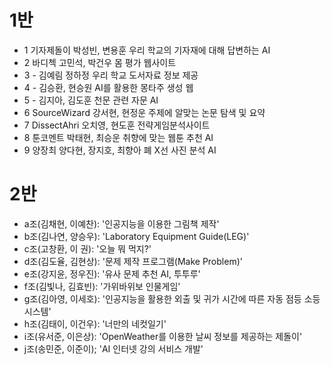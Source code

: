 # 1반
- 1	기자제돌이	박성빈, 변용훈	우리 학교의 기자재에 대해 답변하는 AI
- 2	바디첵	고민석, 박건우	몸 평가 웹사이트
- 3	-	김예림 정하정	우리 학교 도서자료 정보 제공
- 4	-	김승환, 현승원	AI를 활용한 몽타주 생성 웹
- 5	-	김지아, 김도훈	천문 관련 자문 AI
- 6	SourceWizard	강서현, 현정운	주제에 알맞는 논문 탐색 및 요약
- 7	DissectAhri	오치영, 현도훈	전략게임분석사이트
- 8	툰코멘트	박태현, 최승운	취향에 맞는 웹툰 추천 AI
- 9	양장최	양다현, 장지호, 최향아	폐 X선 사진 분석 AI

# 2반
- a조(김채현, 이예찬): '인공지능을 이용한 그림책 제작'
- b조(김나연, 양승우): 'Laboratory Equipment Guide(LEG)'
- c조(고창환, 이 권): '오늘 뭐 먹지?'
- d조(김도율, 김현상): '문제 제작 프로그램(Make Problem)'
- e조(강지윤, 정우진): '유사 문제 추천 AI, 투투루'
- f조(김빛나, 김효빈): '가위바위보 인물게임'
- g조(김아영, 이세호): '인공지능을 활용한 외출 및 귀가 시간에 따른 자동 점등 소등 시스템'
- h조(김태이, 이건우): '너만의 네컷일기'
- i조(유서준, 이은상): 'OpenWeather를 이용한 날씨 정보를 제공하는 제돌이'
- j조(송민준, 이준이); 'AI 인터넷 강의 서비스 개발'
